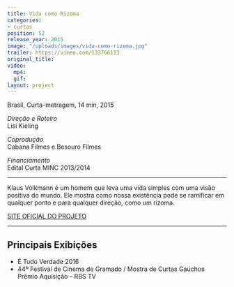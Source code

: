 ```yaml
---
title: Vida como Rizoma
categories:
- curtas
position: 52
release_year: 2015
image: "/uploads/images/vida-como-rizoma.jpg"
trailer: https://vimeo.com/133766113
original_title: 
video:
  mp4: 
  gif: 
layout: project
---
```


Brasil, Curta-metragem, 14 min, 2015

_Direção e Roteiro_  
Lisi Kieling

_Coprodução_  
Cabana Filmes e Besouro Filmes

_Financiamento_  
Edital Curta MINC 2013/2014

---

Klaus Volkmann é um homem que leva uma vida simples com uma visão positiva do mundo. Ele mostra como nossa existência pode se ramificar em qualquer ponto e para qualquer direção, como um rizoma.

[SITE OFICIAL DO PROJETO](http://vidacomorizoma.com.br/)

---

## Principais Exibições

- É Tudo Verdade 2016
- 44º Festival de Cinema de Gramado / Mostra de Curtas Gaúchos  
  Prêmio Aquisição – RBS TV
